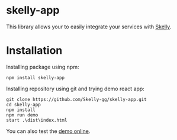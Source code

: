 # skelly-app

This library allows your to easily integrate your services with [Skelly](https://skelly.gg).

# Installation

Installing package using npm:

```
npm install skelly-app
```

Installing repository using git and trying demo react app:

```
git clone https://github.com/Skelly-gg/skelly-app.git
cd skelly-app
npm install
npm run demo
start .\dist\index.html
```

You can also test the [demo online](https://skelly.gg/demo).
